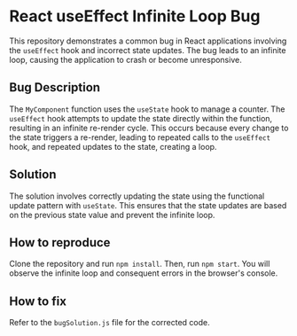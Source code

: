 # React useEffect Infinite Loop Bug

This repository demonstrates a common bug in React applications involving the `useEffect` hook and incorrect state updates. The bug leads to an infinite loop, causing the application to crash or become unresponsive.

## Bug Description
The `MyComponent` function uses the `useState` hook to manage a counter.  The `useEffect` hook attempts to update the state directly within the function, resulting in an infinite re-render cycle.  This occurs because every change to the state triggers a re-render, leading to repeated calls to the `useEffect` hook, and repeated updates to the state, creating a loop.

## Solution
The solution involves correctly updating the state using the functional update pattern with `useState`. This ensures that the state updates are based on the previous state value and prevent the infinite loop.

## How to reproduce
Clone the repository and run `npm install`. Then, run `npm start`. You will observe the infinite loop and consequent errors in the browser's console.

## How to fix
Refer to the `bugSolution.js` file for the corrected code.